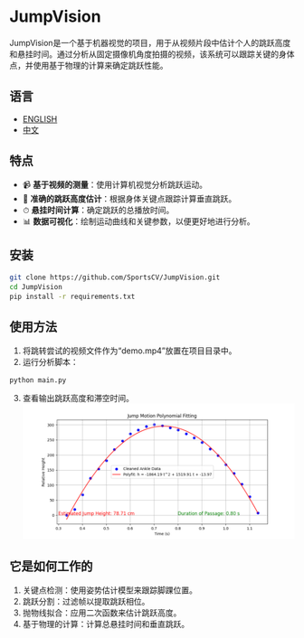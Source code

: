 # JumpVision
JumpVision是一个基于机器视觉的项目，用于从视频片段中估计个人的跳跃高度和悬挂时间。通过分析从固定摄像机角度拍摄的视频，该系统可以跟踪关键的身体点，并使用基于物理的计算来确定跳跃性能。
## 语言
* [ENGLISH](README.md)
* [中文](README-zh.md)
## 特点
- 📹 **基于视频的测量**：使用计算机视觉分析跳跃运动。
- 🎯 **准确的跳跃高度估计**：根据身体关键点跟踪计算垂直跳跃。
- ⏱ **悬挂时间计算**：确定跳跃的总播放时间。
- 📊 **数据可视化**：绘制运动曲线和关键参数，以便更好地进行分析。
## 安装
```sh
git clone https://github.com/SportsCV/JumpVision.git
cd JumpVision
pip install -r requirements.txt
```
## 使用方法
1. 将跳转尝试的视频文件作为“demo.mp4”放置在项目目录中。
2. 运行分析脚本：
```shell
python main.py
```
3. 查看输出跳跃高度和滞空时间。
![img.png](demo_result.png)
## 它是如何工作的
1. 关键点检测：使用姿势估计模型来跟踪脚踝位置。
2. 跳跃分割：过滤帧以提取跳跃相位。
3. 抛物线拟合：应用二次函数来估计跳跃高度。
4. 基于物理的计算：计算总悬挂时间和垂直跳跃。